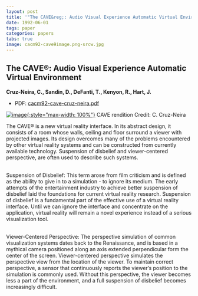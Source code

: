 ```yaml
---
layout: post
title: '"The CAVE&reg;: Audio Visual Experience Automatic Virtual Environment"'
date: 1992-06-01
tags: paper
categories: papers
tabs: true
image: cacm92-cave9image.png-srcw.jpg
---
```


## The CAVE&reg;: Audio Visual Experience Automatic Virtual Environment
**Cruz-Neira, C., Sandin, D., DeFanti, T., Kenyon, R., Hart, J.**
- PDF: [cacm92-cave-cruz-neira.pdf](/documents/cacm92-cave-cruz-neira.pdf)


[![image](https://www.evl.uic.edu/output/originals/cacm92-cave9image.png-srcw.jpg){:style="max-width: 100%"}](https://www.evl.uic.edu/output/originals/cacm92-cave9image.png-srcw.jpg)
CAVE rendition
Credit: C. Cruz-Neira

The CAVE&reg; is a new virtual reality interface. In its abstract design, it consists of a room whose walls, ceiling and floor surround a viewer with projected images. Its design overcomes many of the problems encountered by other virtual reality systems and can be constructed from currently available technology. Suspension of disbelief and viewer-centered perspective, are often used to describe such systems.<br><br>

Suspension of Disbelief: This term arose from film criticism and is defined as the ability to give in to a simulation - to ignore its medium. The early attempts of the entertainment industry to achieve better suspension of disbelief laid the foundations for current virtual reality research. Suspension of disbelief is a fundamental part of the effective use of a virtual reality interface. Until we can ignore the interface and concentrate on the application, virtual reality will remain a novel experience instead of a serious visualization tool.<br><br>

Viewer-Centered Perspective: The perspective simulation of common visualization systems dates back to the Renaissance, and is based in a mythical camera positioned along an axis extended perpendicular form the center of the screen. Viewer-centered perspective simulates the perspective view from the location of the viewer. To maintain correct perspective, a sensor that continuously reports the viewer&rsquo;s position to the simulation is commonly used. Without this perspective, the viewer becomes less a part of the environment, and a full suspension of disbelief becomes increasingly difficult.
